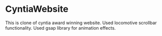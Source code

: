 # CyntiaWebsite
This is clone of cyntia award winning website.
Used locomotive scrollbar functionality.
Used gsap library for animation effects.
